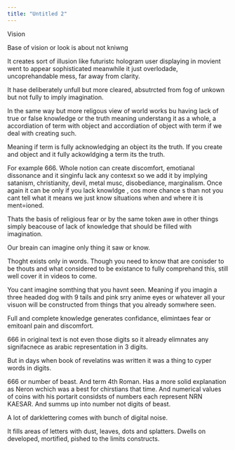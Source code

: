 ```yaml
---
title: "Untitled 2"
---
```

Vision

Base of vision or look is about not kniwng 

It creates sort of illusion like futuristc hologram user displaying in movient went to appear sophisticated meanwhile it just overlodade, uncoprehandable mess, far away from clarity.

It hase deliberately unfull but more cleared, absutrcted from fog of unkown but not fully to imply imagination.

In the same way but more religous view of world works bu having lack of true or false knowledge or the truth meaning understang it as a whole, a accordiation of term with object and accordiation of object with term if we deal with creating such.

Meaning if term is fully acknowledging an object its the truth. If you create and object and it fully ackowldging a term its the truth.

For example 666.
Whole notion can create discomfort, emotianal dissonance and it singinfu lack any contesxt so we add it by implying satanism, christianity, devil, metal musc, disobediance, marginalism. Once again it can be only if you lack knowldge , cos more chance s than not you cant tell what it means we just know situations when and where it is ment=ioned.

Thats the basis of religious fear or by the same token awe in other things simply beacouse of lack of knowledge that should be filled with imagination.

Our breain can imagine only thing it saw or know.

Thoght exists only in words. 
Though you need to know that are conisder to be thouts and what considered to be existance to fully comprehand this, still well cover it in videos to come.

You cant imagine somthing that you havnt seen. Meaning if you imagin a three headed dog with 9 tails and pink srry anime eyes or whatever all your visuon will be constructed from things that you already somwhere seen. 

Full and complete knowledge generates confidance, elimintaes fear or emitoanl pain and discomfort.

666 in original text is not even those digits so it already elimnates any signifacnece as arabic representation in 3 digits.

But in days when book of revelatins was written it was a thing to cyper words in digits.

666 or number of beast. And term 4th Roman.
Has a more solid explanation as Neron wchich was a best for chirstians that time. And numerical values of coins with his portarit considsts of numbers
each represent NRN KAESAR. And summs up into 
number not digits of beast. 

A lot of darklettering comes with bunch of digital noise.

It fills areas of letters with dust, leaves, dots and splatters. Dwells on developed, mortified, pished to the limits constructs.